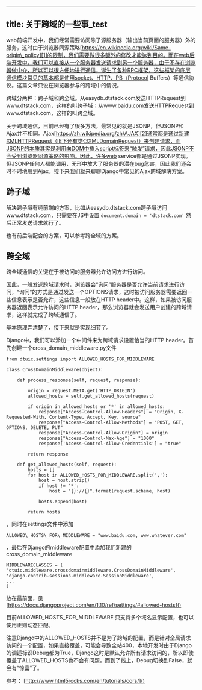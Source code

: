 
---
title: 关于跨域的一些事\_test
---

web前端开发中，我们经常需要访问除了源服务器（输出当前页面的服务器）外的服务，这时由于浏览器同源策略[https://en.wikipedia.org/wiki/Same-origin\_policy][1]的限制，我们需要做很多额外的修改才能达到目的。而在web后端开发中，我们可以直接从一个服务器发送请求到另一个服务器，由于不存在浏览器做中介，所以可以很方便地进行通信，诞生了各种RPC框架，这些框架的底层通信模块常见的基本都是使用socket、HTTP、PB（Protocol Buffers）等通信协议。这篇文章只说在浏览器参与的跨域中的情况。

跨域分两种：跨子域和跨全域。从easydb.dtstack.com发送HTTPRequest到www.dtstack.com，这样的叫跨子域；从www.baidu.com发送HTTPRequest到www.dtstack.com，这样的叫跨全域。

关于跨域通信，目前已经有了很多方法，最常见的就是JSONP，但JSONP和
Ajax并不相同。Ajax[https://zh.wikipedia.org/zh/AJAX][2]通常都是通过新建XMLHTTPRequest（IE下还有类似XMLDomainRequest）来创建请求，而JSONP的本质其实是利用向DOM中插入script标签来“触发”请求，因此JSONP不会受到浏览器同源策略的影响。因此，许多web service都是通过JSONP实现。但JSONP任何人都能调用，无形中放大了服务器的潜在bug危害，因此我们还会时不时地用到Ajax。接下来我们就来聊聊Django中常见的Ajax跨域解决方案。


## 跨子域
解决跨子域有纯前端的方案，比如从easydb.dtstack.com跨子域访问www.dtstack.com，只需要在JS中设置
`document.domain = 'dtstack.com'`
然后正常发送请求就行了。

也有前后端配合的方案，可以参考跨全域的方案。

## 跨全域
跨全域通信的关键在于被访问的服务器允许访问方进行访问。

因此，一般发送跨域请求时，浏览器会“询问”服务器是否允许当前请求进行访问，“询问”的方式是通过发送一个OPTIONS请求，这时被访问服务器需要返回一些信息表示是否允许，这些信息一般放在HTTP header中。这样，如果被访问服务器返回表示允许访问的HTTP header，那么浏览器就会发送用户创建的跨域请求，这样就完成了跨域通信了。

基本原理弄清楚了，接下来就是实现细节了。

Django中，我们可以添加一个中间件来为跨域请求设置恰当的HTTP header。首先创建一个cross\_domain\_middleware.py文件


	from dtuic.settings import ALLOWED_HOSTS_FOR_MIDDLEWARE
	
	class CrossDomainMiddleware(object):
	
	    def process_response(self, request, response):
	
	        origin = request.META.get('HTTP_ORIGIN')
	        allowed_hosts = self.get_allowed_hosts(request)
	
	        if origin in allowed_hosts or '*' in allowed_hosts:
	            response["Access-Control-Allow-Headers"] = "Origin, X-Requested-With, Content-Type, Accept, Key, source"
	            response["Access-Control-Allow-Methods"] = "POST, GET, OPTIONS, DELETE, PUT"
	            response["Access-Control-Allow-Origin"] = origin
	            response["Access-Control-Max-Age"] = "1000"
	            response['Access-Control-Allow-Credentials'] = "true"
	
	        return response
	
	    def get_allowed_hosts(self, request):
	        hosts = []
	        for host in ALLOWED_HOSTS_FOR_MIDDLEWARE.split(','):
	            host = host.strip()
	            if host != '*':
	                host = "{}://{}".format(request.scheme, host)
	
	            hosts.append(host)
	
	        return hosts

，同时在settings文件中添加

	ALLOWED\_HOSTS\_FOR\_MIDDLEWARE = "www.baidu.com, www.whatever.com"

，最后在Django的middleware配置中添加我们新建的cross\_domain\_middleware

	MIDDLEWARECLASSES = (
	'dtuic.middleware.crossdomainmiddleware.CrossDomainMiddleware',
	'django.contrib.sessions.middleware.SessionMiddleware',
	...
	)
放在最前面，见[https://docs.djangoproject.com/en/1.10/ref/settings/#allowed-hosts]()

目前ALLOWED\_HOSTS\_FOR\_MIDDLEWARE 只支持多个域名显示配置，也可以使用正则动态匹配。

注意Django中的ALLOWED\_HOSTS并不是为了跨域的配置，而是针对全局请求访问的一个配置，如果直接覆盖，可能会导致全站400，本地开发时由于Django的调适标识Debug都为True，Django这时是默认允许所有请求访问的，所以即使覆盖了ALLOWED\_HOSTS也不会有问题，而到了线上，Debug切换到False，就会有“惊喜”了。



参考：
[http://www.html5rocks.com/en/tutorials/cors/]()


















[1]:	https://en.wikipedia.org/wiki/Same-origin_policy
[2]:	https://zh.wikipedia.org/zh/AJAX
